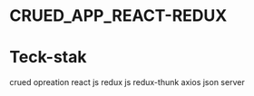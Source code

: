 # CRUED_APP_REACT-REDUX
# Teck-stak
 crued opreation 
 react js
 redux js
 redux-thunk
 axios
 json server
 
